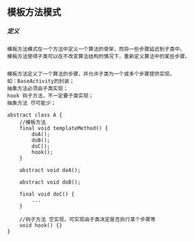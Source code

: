 
## 模板方法模式

##### 定义

    模板方法模式在一个方法中定义一个算法的骨架，而将一些步骤延迟到子类中。
    模板方法使得子类可以在不改变算法结构的情况下，重新定义算法中的某些步骤。

#####
    
    模板方法定义了一个算法的步骤，并允许子类为一个或多个步骤提供实现。
    如：BaseActivity的封装；
    抽象方法必须由子类实现；
    hook 钩子方法，不一定要子类实现；
    抽象方法 尽可能少；
    
```
abstract class A {
    //模板方法
    final void templateMethod() {
        doA();
        doB();
        doC();
        hook();
    }
    
    abstract void doA();
    
    abstract void doB();
    
    final void doC() {
        ...
    }
    
    //钩子方法 空实现，可实现由子类决定是否执行某个步骤等
    void hook() {}
}
```